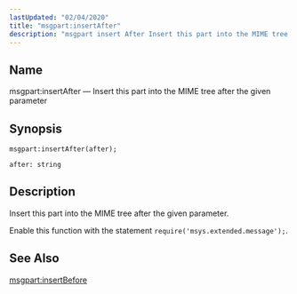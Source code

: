 ```yaml
---
lastUpdated: "02/04/2020"
title: "msgpart:insertAfter"
description: "msgpart insert After Insert this part into the MIME tree after the given parameter msgpart insert After after Insert this part into the MIME tree after the given parameter Enable this function with the statement require msys extended message msgpart insert Before..."
---
```


<a name="lua.ref.msgpart_insertAfter"></a> 
## Name

msgpart:insertAfter — Insert this part into the MIME tree after the given parameter

<a name="idp25776656"></a> 
## Synopsis

`msgpart:insertAfter(after);`

`after: string`<a name="idp25779296"></a> 
## Description

Insert this part into the MIME tree after the given parameter.

Enable this function with the statement `require('msys.extended.message');`.

<a name="idp25781888"></a> 
## See Also

[msgpart:insertBefore](/momentum/3/3-reference/3-reference-lua-ref-msgpart-insert-before)